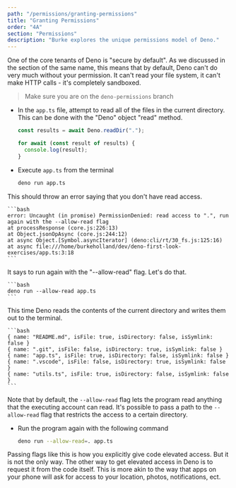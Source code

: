```yaml
---
path: "/permissions/granting-permissions"
title: "Granting Permissions"
order: "4A"
section: "Permissions"
description: "Burke explores the unique permissions model of Deno."
---
```


One of the core tenants of Deno is "secure by default". As we discussed in the section of the same name, this means that by default, Deno can't do very much without your permission. It can't read your file system, it can't make HTTP calls - it's completely sandboxed.

> Make sure you are on the `deno-permissions` branch

- In the `app.ts` file, attempt to read all of the files in the current directory. This can be done with the "Deno" object "read" method.

  ```typescript
  const results = await Deno.readDir(".");

  for await (const result of results) {
    console.log(result);
  }
  ```

- Execute `app.ts` from the terminal

  ```bash
  deno run app.ts
  ```

This should throw an error saying that you don't have read access.

    ```bash
    error: Uncaught (in promise) PermissionDenied: read access to ".", run again with the --allow-read flag
    at processResponse (core.js:226:13)
    at Object.jsonOpAsync (core.js:244:12)
    at async Object.[Symbol.asyncIterator] (deno:cli/rt/30_fs.js:125:16)
    at async file:///home/burkeholland/dev/deno-first-look-exercises/app.ts:3:18
    ```

It says to run again with the "--allow-read" flag. Let's do that.

    ```bash
    deno run --allow-read app.ts
    ```

This time Deno reads the contents of the current directory and writes them out to the terminal.

    ```bash
    { name: "README.md", isFile: true, isDirectory: false, isSymlink: false }
    { name: ".git", isFile: false, isDirectory: true, isSymlink: false }
    { name: "app.ts", isFile: true, isDirectory: false, isSymlink: false }
    { name: ".vscode", isFile: false, isDirectory: true, isSymlink: false }
    { name: "utils.ts", isFile: true, isDirectory: false, isSymlink: false }
    ```

Note that by default, the `--allow-read` flag lets the program read anything that the executing account can read. It's possible to pass a path to the `--allow-read` flag that restricts the access to a certain directory.

- Run the program again with the following command

  ```bash
  deno run --allow-read=. app.ts
  ```

Passing flags like this is how you explicitly give code elevated access. But it is not the only way. The other way to get elevated access in Deno is to request it from the code itself. This is more akin to the way that apps on your phone will ask for access to your location, photos, notifications, ect.
